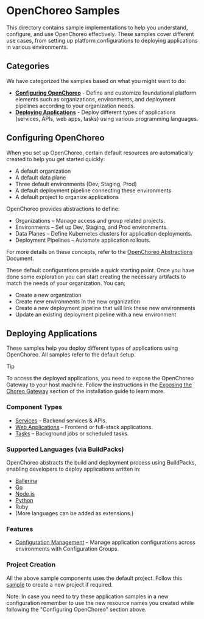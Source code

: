 # OpenChoreo Samples
This directory contains sample implementations to help you understand, configure, and use OpenChoreo effectively. These samples cover different use cases, from setting up platform configurations to deploying applications in various environments.

## Categories
We have categorized the samples based on what you might want to do: 
- **[Configuring OpenChoreo](./configuring-choreo)** - Define and customize foundational platform elements such as organizations, environments, and deployment pipelines according to your organization needs.
- **[Deploying Applications](./deploying-applications)** - Deploy different types of applications (services, APIs, web apps, tasks) using various programming languages.


## Configuring OpenChoreo
When you set up OpenChoreo, certain default resources are automatically created to help you get started quickly:
- A default organization
- A default data plane
- Three default environments (Dev, Staging, Prod)
- A default deployment pipeline connecting these environments
- A default project to organize applications

OpenChoreo provides abstractions to define:
- Organizations – Manage access and group related projects.
- Environments – Set up Dev, Staging, and Prod environments.
- Data Planes – Define Kubernetes clusters for application deployments.
- Deployment Pipelines – Automate application rollouts.

For more details on these concepts, refer to the [OpenChoreo Abstractions](../docs/choreo-concepts.md) Document.

These default configurations provide a quick starting point. Once you have done some exploration you can start creating the necessary artifacts to match the needs of your organization. You can;

- Create a new organization 
- Create new environments in the new organization
- Create a new deployment pipeline that will link these new environments
- Update an existing deployment pipeline with a new environment
 

## Deploying Applications
These samples help you deploy different types of applications using OpenChoreo. All samples refer to the default setup.

> [!TIP]
> To access the deployed applications, you need to expose the OpenChoreo Gateway to your host machine. Follow the instructions in the [Exposing the Choreo Gateway](../docs/install-guide.md#exposing-the-openchoreo-gateway) section of the installation guide to learn more.

### Component Types
- [Services](./deploying-applications/build-from-source/reading-list-service) – Backend services & APIs.
- [Web Applications](./deploying-applications/use-prebuilt-image/react-spa-webapp) – Frontend or full-stack applications.
- [Tasks](./deploying-applications/build-from-source/time-logger-task) – Background jobs or scheduled tasks.

### Supported Languages (via BuildPacks)
OpenChoreo abstracts the build and deployment process using BuildPacks, enabling developers to deploy applications written in:
- [Ballerina](./deploying-applications/languages/ballerina)
- [Go](./deploying-applications/languages/go)
- [Node.js](./deploying-applications/languages/node-js)
- [Python](./deploying-applications/languages/python)
- Ruby
- (More languages can be added as extensions.)

### Features
- [Configuration Management](./deploying-applications/use-prebuilt-image/github-issue-reporter-task) – Manage application configurations across environments with Configuration Groups.

### Project Creation
All the above sample components uses the default project. Follow this [sample](./deploying-applications/add-new-project) to create a new project if required.   

Note: In case you need to try these application samples in a new configuration remember to use the new resource names you created while following the "Configuring OpenChoreo" section above.
